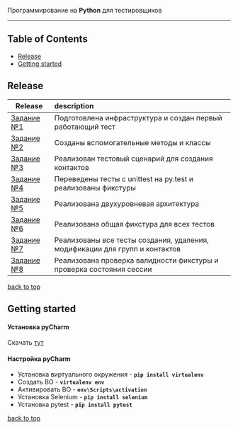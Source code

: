 Программирование на **Python** для тестировщиков

---

<!-- START doctoc generated TOC please keep comment here to allow auto update -->
<!-- DON'T EDIT THIS SECTION, INSTEAD RE-RUN doctoc TO UPDATE -->
## Table of Contents

- [Release](#release)
- [Getting started](#getting-started)

<!-- END doctoc generated TOC please keep comment here to allow auto update -->

## Release
| **Release** | **description** |
|----------------|:---------|
| [Задание №1](https://github.com/OnielliUnit/python_addressbook/releases/tag/v1.0.0) | Подготовлена инфраструктура и создан первый работающий тест |
| [Задание №2](https://github.com/OnielliUnit/python_addressbook/releases/tag/v1.0.1) | Созданы вспомогательные методы и классы |
| [Задание №3](https://github.com/OnielliUnit/python_addressbook/releases/tag/v1.0.2) | Реализован тестовый сценарий для создания контактов |
| [Задание №4](https://github.com/OnielliUnit/python_addressbook/releases/tag/v1.0.3) | Переведены тесты с unittest на py.test и реализованы фикстуры |
| [Задание №5](https://github.com/OnielliUnit/python_addressbook/releases/tag/v1.0.4) | Реализована двухуровневая архитектура |
| [Задание №6](https://github.com/OnielliUnit/python_addressbook/releases/tag/v1.0.5) | Реализована общая фикстура для всех тестов |
| [Задание №7](https://github.com/OnielliUnit/python_addressbook/releases/tag/v1.0.6) | Реализованы все тесты создания, удаления, модификации для групп и контактов |
| [Задание №8](https://github.com/OnielliUnit/python_addressbook/releases/tag/v1.0.7) | Реализована проверка валидности фикстуры и проверка состояния сессии |

[back to top](#table-of-contents)

## Getting started
#### Установка pyCharm
Скачать [тут](https://www.jetbrains.com/ru-ru/pycharm/download/download-thanks.html?platform=windows&code=PCC)

#### Настройка pyCharm
- Установка виртуального окружения - **`pip install virtualenv`**
- Создать ВО - **`virtualenv env`**
- Активировать ВО - **`env\Scripts\activation`**
- Установка Selenium - **`pip install selenium`**
- Установка pytest - **`pip install pytest`**

[back to top](#table-of-contents)
